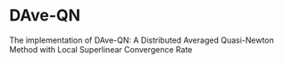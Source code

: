 # DAve-QN
The implementation of DAve-QN: A Distributed Averaged Quasi-Newton Method with Local Superlinear Convergence Rate
